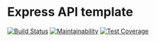 # Express API template

[![Build Status](https://travis-ci.org/nginocchio/reddit-clone.svg?branch=main)](https://travis-ci.org/nginocchio/reddit-clone)
[![Maintainability](https://api.codeclimate.com/v1/badges/f747eff9709cac25662d/maintainability)](https://codeclimate.com/github/nginocchio/reddit-clone/maintainability)
[![Test Coverage](https://api.codeclimate.com/v1/badges/f747eff9709cac25662d/test_coverage)](https://codeclimate.com/github/nginocchio/reddit-clone/test_coverage)
